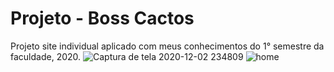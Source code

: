 # Projeto - Boss Cactos 
Projeto site individual aplicado com meus conhecimentos do 1° semestre da faculdade, 2020.
![Captura de tela 2020-12-02 234809](https://user-images.githubusercontent.com/61557003/100957267-e5fc8f00-34f8-11eb-9c34-e4df69c87766.jpg)
![home](https://user-images.githubusercontent.com/61557003/100957400-1cd2a500-34f9-11eb-9c54-a44c251faddd.gif)
